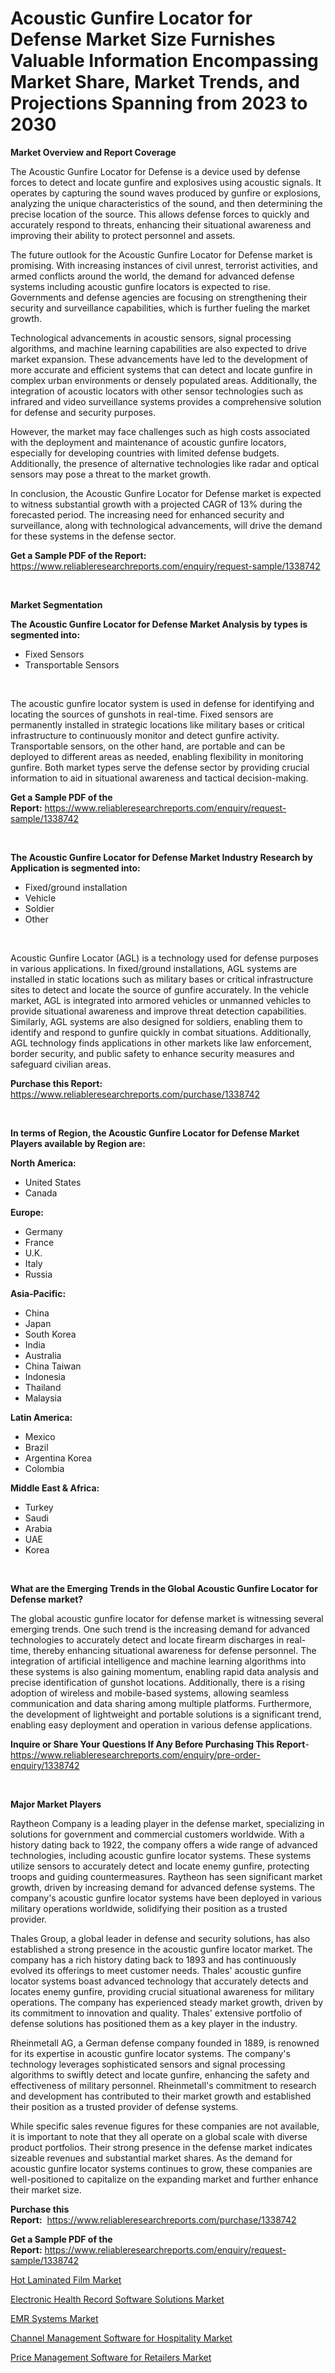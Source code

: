 <p><h1>Acoustic Gunfire Locator for Defense Market Size Furnishes Valuable Information Encompassing Market Share, Market Trends, and Projections Spanning from 2023 to 2030</h1></p><p><strong>Market Overview and Report Coverage</strong></p>
<p><p>The Acoustic Gunfire Locator for Defense is a device used by defense forces to detect and locate gunfire and explosives using acoustic signals. It operates by capturing the sound waves produced by gunfire or explosions, analyzing the unique characteristics of the sound, and then determining the precise location of the source. This allows defense forces to quickly and accurately respond to threats, enhancing their situational awareness and improving their ability to protect personnel and assets.</p><p>The future outlook for the Acoustic Gunfire Locator for Defense market is promising. With increasing instances of civil unrest, terrorist activities, and armed conflicts around the world, the demand for advanced defense systems including acoustic gunfire locators is expected to rise. Governments and defense agencies are focusing on strengthening their security and surveillance capabilities, which is further fueling the market growth.</p><p>Technological advancements in acoustic sensors, signal processing algorithms, and machine learning capabilities are also expected to drive market expansion. These advancements have led to the development of more accurate and efficient systems that can detect and locate gunfire in complex urban environments or densely populated areas. Additionally, the integration of acoustic locators with other sensor technologies such as infrared and video surveillance systems provides a comprehensive solution for defense and security purposes.</p><p>However, the market may face challenges such as high costs associated with the deployment and maintenance of acoustic gunfire locators, especially for developing countries with limited defense budgets. Additionally, the presence of alternative technologies like radar and optical sensors may pose a threat to the market growth.</p><p>In conclusion, the Acoustic Gunfire Locator for Defense market is expected to witness substantial growth with a projected CAGR of 13% during the forecasted period. The increasing need for enhanced security and surveillance, along with technological advancements, will drive the demand for these systems in the defense sector.</p></p>
<p><strong>Get a Sample PDF of the Report:</strong> <a href="https://www.reliableresearchreports.com/enquiry/request-sample/1338742">https://www.reliableresearchreports.com/enquiry/request-sample/1338742</a></p>
<p>&nbsp;</p>
<p><strong>Market Segmentation</strong></p>
<p><strong>The Acoustic Gunfire Locator for Defense Market Analysis by types is segmented into:</strong></p>
<p><ul><li>Fixed Sensors</li><li>Transportable Sensors</li></ul></p>
<p>&nbsp;</p>
<p><p>The acoustic gunfire locator system is used in defense for identifying and locating the sources of gunshots in real-time. Fixed sensors are permanently installed in strategic locations like military bases or critical infrastructure to continuously monitor and detect gunfire activity. Transportable sensors, on the other hand, are portable and can be deployed to different areas as needed, enabling flexibility in monitoring gunfire. Both market types serve the defense sector by providing crucial information to aid in situational awareness and tactical decision-making.</p></p>
<p><strong>Get a Sample PDF of the Report:</strong>&nbsp;<a href="https://www.reliableresearchreports.com/enquiry/request-sample/1338742">https://www.reliableresearchreports.com/enquiry/request-sample/1338742</a></p>
<p>&nbsp;</p>
<p><strong>The Acoustic Gunfire Locator for Defense Market Industry Research by Application is segmented into:</strong></p>
<p><ul><li>Fixed/ground installation</li><li>Vehicle</li><li>Soldier</li><li>Other</li></ul></p>
<p>&nbsp;</p>
<p><p>Acoustic Gunfire Locator (AGL) is a technology used for defense purposes in various applications. In fixed/ground installations, AGL systems are installed in static locations such as military bases or critical infrastructure sites to detect and locate the source of gunfire accurately. In the vehicle market, AGL is integrated into armored vehicles or unmanned vehicles to provide situational awareness and improve threat detection capabilities. Similarly, AGL systems are also designed for soldiers, enabling them to identify and respond to gunfire quickly in combat situations. Additionally, AGL technology finds applications in other markets like law enforcement, border security, and public safety to enhance security measures and safeguard civilian areas.</p></p>
<p><strong>Purchase this Report:</strong>&nbsp; <a href="https://www.reliableresearchreports.com/purchase/1338742">https://www.reliableresearchreports.com/purchase/1338742</a></p>
<p>&nbsp;</p>
<p><strong>In terms of Region, the Acoustic Gunfire Locator for Defense Market Players available by Region are:</strong></p>
<p>
    <p> <strong> North America: </strong>
        <ul>
            <li>United States</li>
            <li>Canada</li>
        </ul>
        </p> 
    <p> <strong> Europe: </strong>
        <ul>
            <li>Germany</li>
            <li>France</li>
            <li>U.K.</li>
            <li>Italy</li>
            <li>Russia</li>
        </ul>
        </p> 
    <p> <strong> Asia-Pacific: </strong>
        <ul>
            <li>China</li>
            <li>Japan</li>
            <li>South Korea</li>
            <li>India</li>
            <li>Australia</li>
            <li>China Taiwan</li>
            <li>Indonesia</li>
            <li>Thailand</li>
            <li>Malaysia</li>
        </ul>
        </p> 
    <p> <strong> Latin America: </strong>
        <ul>
            <li>Mexico</li>
            <li>Brazil</li>
            <li>Argentina Korea</li>
            <li>Colombia</li>
        </ul>
        </p> 
    <p> <strong> Middle East & Africa: </strong>
        <ul>
            <li>Turkey</li>
            <li>Saudi</li>
            <li>Arabia</li>
            <li>UAE</li>
            <li>Korea</li>
        </ul>
    </p>
    </p>
<p>&nbsp;</p>
<p><strong>What are the Emerging Trends in the Global Acoustic Gunfire Locator for Defense market?</strong></p>
<p><p>The global acoustic gunfire locator for defense market is witnessing several emerging trends. One such trend is the increasing demand for advanced technologies to accurately detect and locate firearm discharges in real-time, thereby enhancing situational awareness for defense personnel. The integration of artificial intelligence and machine learning algorithms into these systems is also gaining momentum, enabling rapid data analysis and precise identification of gunshot locations. Additionally, there is a rising adoption of wireless and mobile-based systems, allowing seamless communication and data sharing among multiple platforms. Furthermore, the development of lightweight and portable solutions is a significant trend, enabling easy deployment and operation in various defense applications.</p></p>
<p><strong>Inquire or Share Your Questions If Any Before Purchasing This Report</strong>- <a href="https://www.reliableresearchreports.com/enquiry/pre-order-enquiry/1338742">https://www.reliableresearchreports.com/enquiry/pre-order-enquiry/1338742</a></p>
<p>&nbsp;</p>
<p><strong>Major Market Players</strong></p>
<p><p>Raytheon Company is a leading player in the defense market, specializing in solutions for government and commercial customers worldwide. With a history dating back to 1922, the company offers a wide range of advanced technologies, including acoustic gunfire locator systems. These systems utilize sensors to accurately detect and locate enemy gunfire, protecting troops and guiding countermeasures. Raytheon has seen significant market growth, driven by increasing demand for advanced defense systems. The company's acoustic gunfire locator systems have been deployed in various military operations worldwide, solidifying their position as a trusted provider.</p><p>Thales Group, a global leader in defense and security solutions, has also established a strong presence in the acoustic gunfire locator market. The company has a rich history dating back to 1893 and has continuously evolved its offerings to meet customer needs. Thales' acoustic gunfire locator systems boast advanced technology that accurately detects and locates enemy gunfire, providing crucial situational awareness for military operations. The company has experienced steady market growth, driven by its commitment to innovation and quality. Thales' extensive portfolio of defense solutions has positioned them as a key player in the industry.</p><p>Rheinmetall AG, a German defense company founded in 1889, is renowned for its expertise in acoustic gunfire locator systems. The company's technology leverages sophisticated sensors and signal processing algorithms to swiftly detect and locate gunfire, enhancing the safety and effectiveness of military personnel. Rheinmetall's commitment to research and development has contributed to their market growth and established their position as a trusted provider of defense systems.</p><p>While specific sales revenue figures for these companies are not available, it is important to note that they all operate on a global scale with diverse product portfolios. Their strong presence in the defense market indicates sizeable revenues and substantial market shares. As the demand for acoustic gunfire locator systems continues to grow, these companies are well-positioned to capitalize on the expanding market and further enhance their market size.</p></p>
<p><strong>Purchase this Report:</strong>&nbsp;&nbsp;<a href="https://www.reliableresearchreports.com/purchase/1338742">https://www.reliableresearchreports.com/purchase/1338742</a></p>
<p></p>
<p><strong>Get a Sample PDF of the Report:</strong>&nbsp;<a href="https://www.reliableresearchreports.com/enquiry/request-sample/1338742">https://www.reliableresearchreports.com/enquiry/request-sample/1338742</a></p>
<p><p><a href="https://medium.com/@tatemonahan564856/hot-laminated-film-market-comprehensive-assessment-by-type-application-and-geography-6487272078d3">Hot Laminated Film Market</a></p><p><a href="https://github.com/merzlyukov93/Market-Research-Report-List-1/blob/main/electronic-health-record-software-solutions-market.md">Electronic Health Record Software Solutions Market</a></p><p><a href="https://github.com/sofyaavrova/Market-Research-Report-List-1/blob/main/emr-systems-market.md">EMR Systems Market</a></p><p><a href="https://www.linkedin.com/pulse/channel-management-software-hospitality-market-research-5utne/">Channel Management Software for Hospitality Market</a></p><p><a href="https://www.linkedin.com/pulse/price-management-software-retailers-market-insights-players-fbzaf/">Price Management Software for Retailers Market</a></p></p>